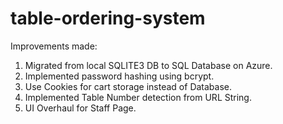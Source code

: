# table-ordering-system

Improvements made:
1. Migrated from local SQLITE3 DB to SQL Database on Azure.
2. Implemented password hashing using bcrypt.
3. Use Cookies for cart storage instead of Database.
4. Implemented Table Number detection from URL String.
5. UI Overhaul for Staff Page. 
